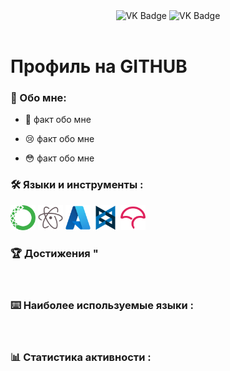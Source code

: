 <div id="badges" align ="center">
  <a herf= "https://vk.com/foxxxdd">
    <img src = "https://img.shields.io/badge/VK-blue?style=for-the-badge&logo=VK&logoColor=white" alt="VK Badge"/>
  </a>

  <a herf= "https://e.mail.ru/inbox/">
    <img src = "https://img.shields.io/badge/EMAIL-red?style=for-the-badge&logo=Gmail&logoColor=white" alt="VK Badge"/>
  </a>
</div>

<div id="viewprof" align="center" >
  <img src="https://komarev.com/ghpvc/?username=Foxeeeg&style=flat-square&color=blue" alt=""/>
</div>

<div>
<h1> Профиль на GITHUB </h1>
</div>

### :raised_eyebrow: Обо мне:

- :thinking: факт обо мне

- :cry: факт обо мне

- :flushed: факт обо мне

### :hammer_and_wrench: Языки и инструменты :

<div>
  <img src="https://github.com/devicons/devicon/blob/master/icons/anaconda/anaconda-original.svg" width="40" height="40"/>
  <img src="https://github.com/devicons/devicon/blob/master/icons/atom/atom-original.svg" width="40" height="40"/>
  <img src="https://github.com/devicons/devicon/blob/master/icons/azure/azure-original.svg" width="40" height="40"/>
  <img src="https://github.com/devicons/devicon/blob/master/icons/backbonejs/backbonejs-original.svg" width="40" height="40"/>
  <img src="https://github.com/devicons/devicon/blob/master/icons/codecov/codecov-plain.svg" width="40" height="40"/>
</div>

### :trophy: Достижения "

<div>
  <img src="https://github-profile-trophy.vercel.app/?username=Foxeeeg" alt=""/>
</div>

### :keyboard: Наиболее используемые языки :

<div>
  <img src="https://github-readme-stats.vercel.app/api/top-langs/?username=Foxeeeg" alt=""/>
</div>

### :bar_chart: Статистика активности :

<div>
  <img src="https://github-readme-activity-graph.vercel.app/graph?username=Foxeeeg&theme=react-dark" alt=""/>
</div>


